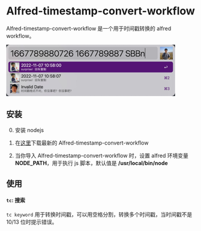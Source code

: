 # Alfred-timestamp-convert-workflow

Alfred-timestamp-convert-workflow 是一个用于时间戳转换的 alfred workflow。

<img width="450" src="./src/icon/demo.jpg"/>

## 安装

0. 安装 nodejs

1. 在[这里](todo)下载最新的 Alfred-timestamp-convert-workflow

2. 当你导入 Alfred-timestamp-convert-workflow 时，设置 alfred 环境变量 **NODE_PATH**，用于执行 js 脚本，默认值是 **/usr/local/bin/node**

## 使用

#### `tc`: 搜索

`tc keyword` 用于转换时间戳，可以用空格分割，转换多个时间戳，当时间戳不是 10/13 位时提示错误。
